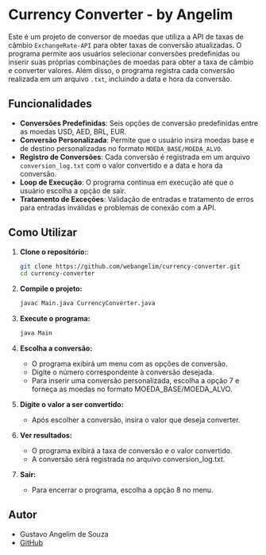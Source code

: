 # Currency Converter - by Angelim

Este é um projeto de conversor de moedas que utiliza a API de taxas de câmbio `ExchangeRate-API` para obter taxas de conversão atualizadas. O programa permite aos usuários selecionar conversões predefinidas ou inserir suas próprias combinações de moedas para obter a taxa de câmbio e converter valores. Além disso, o programa registra cada conversão realizada em um arquivo `.txt`, incluindo a data e hora da conversão.

## Funcionalidades

- **Conversões Predefinidas**: Seis opções de conversão predefinidas entre as moedas USD, AED, BRL, EUR.
- **Conversão Personalizada**: Permite que o usuário insira moedas base e de destino personalizadas no formato `MOEDA_BASE/MOEDA_ALVO`.
- **Registro de Conversões**: Cada conversão é registrada em um arquivo `conversion_log.txt` com o valor convertido e a data e hora da conversão.
- **Loop de Execução**: O programa continua em execução até que o usuário escolha a opção de sair.
- **Tratamento de Exceções**: Validação de entradas e tratamento de erros para entradas inválidas e problemas de conexão com a API.

## Como Utilizar

1. **Clone o repositório:**:

    ```bash
    git clone https://github.com/webangelim/currency-converter.git
    cd currency-converter
2. **Compile o projeto:**
    ```bash
    javac Main.java CurrencyConverter.java
3. **Execute o programa:**
    ```bash
    java Main
4. **Escolha a conversão:**
   - O programa exibirá um menu com as opções de conversão.
   - Digite o número correspondente à conversão desejada.
   - Para inserir uma conversão personalizada, escolha a opção 7 e forneça as moedas no formato MOEDA_BASE/MOEDA_ALVO.

5. **Digite o valor a ser convertido:**
   - Após escolher a conversão, insira o valor que deseja converter.

6. **Ver resultados:**
   - O programa exibirá a taxa de conversão e o valor convertido.
   - A conversão será registrada no arquivo conversion_log.txt.

7. **Sair:**
   - Para encerrar o programa, escolha a opção 8 no menu.

## Autor
- Gustavo Angelim de Souza<br>
- [GitHub](https://github.com/webangelim)
